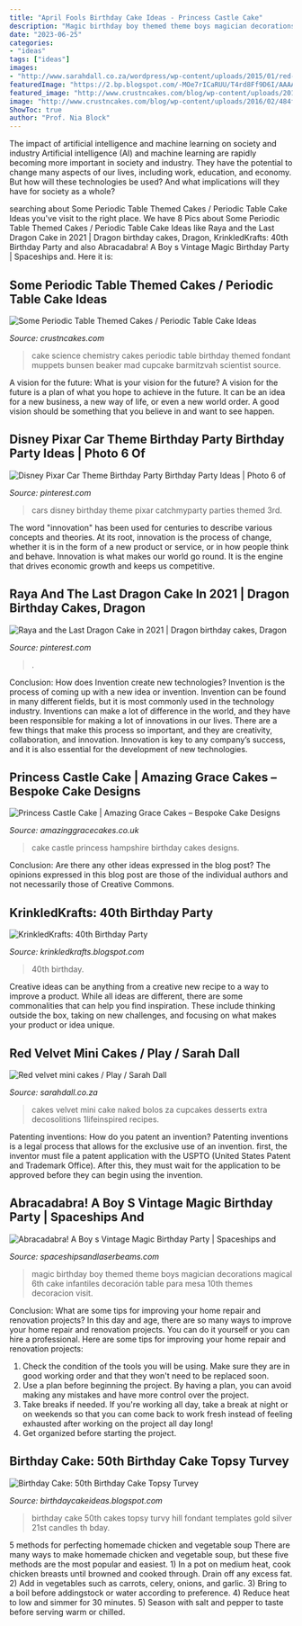 ```yaml
---
title: "April Fools Birthday Cake Ideas - Princess Castle Cake"
description: "Magic birthday boy themed theme boys magician decorations magical 6th cake infantiles decoración table para mesa 10th themes decoracion visit"
date: "2023-06-25"
categories:
- "ideas"
tags: ["ideas"]
images:
- "http://www.sarahdall.co.za/wordpress/wp-content/uploads/2015/01/red-velvet.jpg"
featuredImage: "https://2.bp.blogspot.com/-MOe7rICaRUU/T4rd8Ff9D6I/AAAAAAAAAJc/or7PIZYiCQo/s1600/IMG_1941.JPG"
featured_image: "http://www.crustncakes.com/blog/wp-content/uploads/2016/02/484f04a8b96b4ce81e4aed466477be7e.jpg"
image: "http://www.crustncakes.com/blog/wp-content/uploads/2016/02/484f04a8b96b4ce81e4aed466477be7e.jpg"
ShowToc: true
author: "Prof. Nia Block"
---
```



The impact of artificial intelligence and machine learning on society and industry
Artificial intelligence (AI) and machine learning are rapidly becoming more important in society and industry. They have the potential to change many aspects of our lives, including work, education, and economy. But how will these technologies be used? And what implications will they have for society as a whole?

	

		
searching about Some Periodic Table Themed Cakes / Periodic Table Cake Ideas you've visit to the right place. We have 8 Pics about Some Periodic Table Themed Cakes / Periodic Table Cake Ideas like Raya and the Last Dragon Cake in 2021 | Dragon birthday cakes, Dragon, KrinkledKrafts: 40th Birthday Party and also Abracadabra! A Boy s Vintage Magic Birthday Party | Spaceships and. Here it is:
		
    
## Some Periodic Table Themed Cakes / Periodic Table Cake Ideas

<img loading=lazy src="http://www.crustncakes.com/blog/wp-content/uploads/2016/02/484f04a8b96b4ce81e4aed466477be7e.jpg" onerror="this.onerror=null;this.src='https://tse4.mm.bing.net/th?id=OIP._NJrh9OXN4jQNrJ-p6pmeAHaIE&amp;pid=15.1';" alt="Some Periodic Table Themed Cakes / Periodic Table Cake Ideas">

_Source: crustncakes.com_

>cake science chemistry cakes periodic table birthday themed fondant muppets bunsen beaker mad cupcake barmitzvah scientist source. 

	

A vision for the future: What is your vision for the future?
A vision for the future is a plan of what you hope to achieve in the future. It can be an idea for a new business, a new way of life, or even a new world order. A good vision should be something that you believe in and want to see happen.

    
## Disney Pixar Car Theme Birthday Party Birthday Party Ideas | Photo 6 Of

<img loading=lazy src="https://i.pinimg.com/736x/7b/94/06/7b940634518936064dab22f4708246ab--cars-theme-birthday-party-disney-cars-party.jpg" onerror="this.onerror=null;this.src='https://tse3.mm.bing.net/th?id=OIP.nT3TqzZbV56_1DyCFuUIlwHaJ3&amp;pid=15.1';" alt="Disney Pixar Car Theme Birthday Party Birthday Party Ideas | Photo 6 of">

_Source: pinterest.com_

>cars disney birthday theme pixar catchmyparty parties themed 3rd. 

	

The word "innovation" has been used for centuries to describe various concepts and theories. At its root, innovation is the process of change, whether it is in the form of a new product or service, or in how people think and behave. Innovation is what makes our world go round. It is the engine that drives economic growth and keeps us competitive.

    
## Raya And The Last Dragon Cake In 2021 | Dragon Birthday Cakes, Dragon

<img loading=lazy src="https://i.pinimg.com/736x/2b/6c/ef/2b6cef71e8f8270429e8baf60267e3f0.jpg" onerror="this.onerror=null;this.src='https://tse2.mm.bing.net/th?id=OIP.tB0gppFVAxpWmtQ3ryBFagHaJR&amp;pid=15.1';" alt="Raya and the Last Dragon Cake in 2021 | Dragon birthday cakes, Dragon">

_Source: pinterest.com_

>. 

	

Conclusion: How does Invention create new technologies?
Invention is the process of coming up with a new idea or invention. Invention can be found in many different fields, but it is most commonly used in the technology industry. Inventions can make a lot of difference in the world, and they have been responsible for making a lot of innovations in our lives. There are a few things that make this process so important, and they are creativity, collaboration, and innovation. Innovation is key to any company’s success, and it is also essential for the development of new technologies.

    
## Princess Castle Cake | Amazing Grace Cakes – Bespoke Cake Designs

<img loading=lazy src="https://www.amazinggracecakes.co.uk/hampshire/wp-content/uploads/2016/12/IMG_20161127_094203201.jpg" onerror="this.onerror=null;this.src='https://tse3.mm.bing.net/th?id=OIP.XpNgyMY7jBKFw8Vr94CabQHaNK&amp;pid=15.1';" alt="Princess Castle Cake | Amazing Grace Cakes – Bespoke Cake Designs">

_Source: amazinggracecakes.co.uk_

>cake castle princess hampshire birthday cakes designs. 

	

Conclusion: Are there any other ideas expressed in the blog post?
The opinions expressed in this blog post are those of the individual authors and not necessarily those of Creative Commons.

    
## KrinkledKrafts: 40th Birthday Party

<img loading=lazy src="https://2.bp.blogspot.com/-MOe7rICaRUU/T4rd8Ff9D6I/AAAAAAAAAJc/or7PIZYiCQo/s1600/IMG_1941.JPG" onerror="this.onerror=null;this.src='https://tse2.mm.bing.net/th?id=OIP.sysDQANzcB1A-eoKWxBhHQHaLG&amp;pid=15.1';" alt="KrinkledKrafts: 40th Birthday Party">

_Source: krinkledkrafts.blogspot.com_

>40th birthday. 

	

Creative ideas can be anything from a creative new recipe to a way to improve a product. While all ideas are different, there are some commonalities that can help you find inspiration. These include thinking outside the box, taking on new challenges, and focusing on what makes your product or idea unique.

    
## Red Velvet Mini Cakes / Play / Sarah Dall

<img loading=lazy src="http://www.sarahdall.co.za/wordpress/wp-content/uploads/2015/01/red-velvet.jpg" onerror="this.onerror=null;this.src='https://tse2.mm.bing.net/th?id=OIP.aYPtaqhwEcSrTk4iGou_2gHaLH&amp;pid=15.1';" alt="Red velvet mini cakes / Play / Sarah Dall">

_Source: sarahdall.co.za_

>cakes velvet mini cake naked bolos za cupcakes desserts extra decosolitions 1lifeinspired recipes. 

	

Patenting inventions: How do you patent an invention?
Patenting inventions is a legal process that allows for the exclusive use of an invention. first, the inventor must file a patent application with the USPTO (United States Patent and Trademark Office). After this, they must wait for the application to be approved before they can begin using the invention.

    
## Abracadabra! A Boy S Vintage Magic Birthday Party | Spaceships And

<img loading=lazy src="http://spaceshipsandlaserbeams.com/wp-content/uploads/2015/09/vintage-magic-birthday-party-ideas-boys.jpg" onerror="this.onerror=null;this.src='https://tse1.mm.bing.net/th?id=OIP.i9nmtkxMjOFpK1XlXmd2rwHaLH&amp;pid=15.1';" alt="Abracadabra! A Boy s Vintage Magic Birthday Party | Spaceships and">

_Source: spaceshipsandlaserbeams.com_

>magic birthday boy themed theme boys magician decorations magical 6th cake infantiles decoración table para mesa 10th themes decoracion visit. 

	

Conclusion: What are some tips for improving your home repair and renovation projects?
In this day and age, there are so many ways to improve your home repair and renovation projects. You can do it yourself or you can hire a professional. Here are some tips for improving your home repair and renovation projects: 
1. Check the condition of the tools you will be using. Make sure they are in good working order and that they won't need to be replaced soon. 
2. Use a plan before beginning the project. By having a plan, you can avoid making any mistakes and have more control over the project. 
3. Take breaks if needed. If you're working all day, take a break at night or on weekends so that you can come back to work fresh instead of feeling exhausted after working on the project all day long! 
4. Get organized before starting the project.

    
## Birthday Cake: 50th Birthday Cake Topsy Turvey

<img loading=lazy src="http://3.bp.blogspot.com/-EZFrgzyGIKY/T3qVo-ufckI/AAAAAAAAGMs/F2wDwLYOYhM/s1600/black-white-50-birhtday-cake.jpg" onerror="this.onerror=null;this.src='https://tse1.mm.bing.net/th?id=OIP.l410IMAU7PXrFbRCINMT9gAAAA&amp;pid=15.1';" alt="Birthday Cake: 50th Birthday Cake Topsy Turvey">

_Source: birthdaycakeideas.blogspot.com_

>birthday cake 50th cakes topsy turvy hill fondant templates gold silver 21st candles th bday. 

	

5 methods for perfecting homemade chicken and vegetable soup
There are many ways to make homemade chicken and vegetable soup, but these five methods are the most popular and easiest. 1) In a pot on medium heat, cook chicken breasts until browned and cooked through. Drain off any excess fat. 2) Add in vegetables such as carrots, celery, onions, and garlic. 3) Bring to a boil before addingstock or water according to preference. 4) Reduce heat to low and simmer for 30 minutes. 5) Season with salt and pepper to taste before serving warm or chilled.

